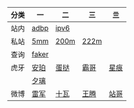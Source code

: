 |分类|一|二|三|亖|
|-|-|-|-|-|
|站内|[adbp](https://zi-an.github.io/other/adb.txt)|[ipv6](https://zi-an.github.io/ipv6)||
|私站|[5mm](http://5.mm)|[200m](http://5.mm)|[222m](http://222.mm)||
|查询|[faker](https://www.op.gg/summoners/kr/Hide%20on%20bush)|||
|虎牙|[安珀](https://m.huya.com/20411512)|[蛋挞](https://m.huya.com/799147)|[霸哥](https://m.huya.com/bagea)|[星痕](https://m.huya.com/699772)|
||[夕璃](https://m.huya.com/21809097)|||
|微博|[雷军](https://m.weibo.cn/u/1749127163)|[十瓦](https://m.weibo.cn/u/1892653244)|[王腾](https://m.weibo.cn/1654901425)|[站哥](https://m.weibo.cn/u/6048569942)|


